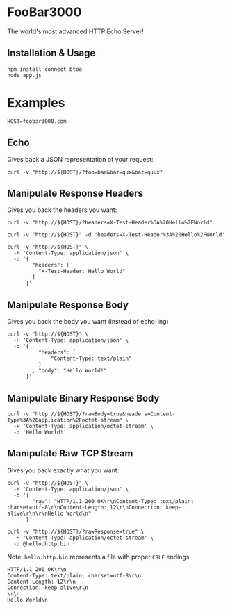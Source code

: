 FooBar3000
===

The world's most advanced HTTP Echo Server!

Installation & Usage
---

    npm install connect btoa
    node app.js

Examples
===

    HOST=foobar3000.com

Echo
---

Gives back a JSON representation of your request:

    curl -v "http://${HOST}/?foo=bar&baz=qux&baz=quux"

Manipulate Response Headers
---

Gives you back the headers you want:

    curl -v "http://${HOST}/?headers=X-Test-Header%3A%20Hello%2FWorld"

    curl -v "http://${HOST}" -d 'headers=X-Test-Header%3A%20Hello%2FWorld'

    curl -v "http://${HOST}" \
      -H 'Content-Type: application/json' \
      -d '{
            "headers": [
              "X-Test-Header: Hello World"
            ]
          }'

Manipulate Response Body
---

Gives you back the body you want (instead of echo-ing)

    curl -v "http://${HOST}" \
      -H 'Content-Type: application/json' \
      -d '{
              "headers": [
                  "Content-Type: text/plain"
              ]
            , "body": "Hello World!"
          }'

Manipulate Binary Response Body
---

    curl -v "http://${HOST}/?rawBody=true&headers=Content-Type%3A%20application%2Foctet-stream" \
      -H 'Content-Type: application/octet-stream' \
      -d 'Hello World!'

Manipulate Raw TCP Stream
---

Gives you back exactly what you want:

    curl -v "http://${HOST}" \
      -H 'Content-Type: application/json' \
      -d '{
            "raw": "HTTP/1.1 200 OK\r\nContent-Type: text/plain; charset=utf-8\r\nContent-Length: 12\r\nConnection: keep-alive\r\n\r\nHello World\n"
          }'

    curl -v "http://${HOST}/?rawResponse=true" \
      -H 'Content-Type: application/octet-stream' \
      -d @hello.http.bin

Note: `hello.http.bin` represents a file with proper `CRLF` endings

    HTTP/1.1 200 OK\r\n
    Content-Type: text/plain; charset=utf-8\r\n
    Content-Length: 12\r\n
    Connection: keep-alive\r\n
    \r\n
    Hello World\n
